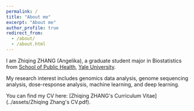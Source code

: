 ```yaml
---
permalink: /
title: "About me" 
excerpt: "About me"
author_profile: true
redirect_from: 
  - /about/
  - /about.html
---
```


I am Zhiqing ZHANG (Angelika), a graduate student major in Biostatistics from [School of Public Health](https://ysph.yale.edu/), [Yale University](https://www.yale.edu/).

My research interest includes genomics data analysis, genome sequencing analysis, dose-response analysis, machine learning, and deep learning.

You can find my CV here: [Zhiqing ZHANG's Curriculum Vitae](../assets/Zhiqing Zhang's CV.pdf).
